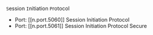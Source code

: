 

`S`ession `I`nitiation `P`rotocol

- Port: [[n.port.5060]] Session Initiation Protocol
- Port: [[n.port.5061]] Session Initiation Protocol Secure
